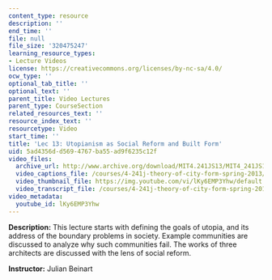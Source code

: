 ```yaml
---
content_type: resource
description: ''
end_time: ''
file: null
file_size: '320475247'
learning_resource_types:
- Lecture Videos
license: https://creativecommons.org/licenses/by-nc-sa/4.0/
ocw_type: ''
optional_tab_title: ''
optional_text: ''
parent_title: Video Lectures
parent_type: CourseSection
related_resources_text: ''
resource_index_text: ''
resourcetype: Video
start_time: ''
title: 'Lec 13: Utopianism as Social Reform and Built Form'
uid: 5ad4356d-d569-4767-ba55-ad9f6235c12f
video_files:
  archive_url: http://www.archive.org/download/MIT4.241JS13/MIT4_241JS13_lec13_300k.mp4
  video_captions_file: /courses/4-241j-theory-of-city-form-spring-2013/18a56804c9655f6a972090cec1b364b7_lKy6EMP3Yhw.vtt
  video_thumbnail_file: https://img.youtube.com/vi/lKy6EMP3Yhw/default.jpg
  video_transcript_file: /courses/4-241j-theory-of-city-form-spring-2013/09977b8dbf646335ec1351c32f82b056_lKy6EMP3Yhw.pdf
video_metadata:
  youtube_id: lKy6EMP3Yhw
---
```


**Description:** This lecture starts with defining the goals of utopia, and its address of the boundary problems in society. Example communities are discussed to analyze why such communities fail. The works of three architects are discussed with the lens of social reform.

**Instructor:** Julian Beinart

